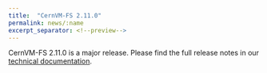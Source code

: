 ```yaml
---
title:  "CernVM-FS 2.11.0"
permalink: news/:name
excerpt_separator: <!--preview-->
---
```


CernVM-FS 2.11.0 is a major release. Please find the full release notes in our <a href="https://cvmfs.readthedocs.io/en/2.11/cpt-releasenotes.html">technical documentation</a>.

<!--preview-->
